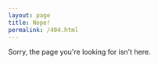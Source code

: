 ```yaml
---
layout: page
title: Nope!
permalink: /404.html
---
```


Sorry, the page you're looking for isn't here.
